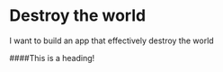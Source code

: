 # Destroy the world
I want to build an app that effectively destroy the world

####This is a heading!
